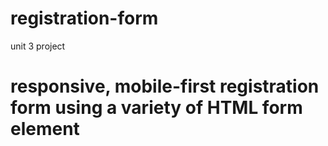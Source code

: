 # registration-form
unit 3 project 

# responsive, mobile-first registration form using a variety of HTML form element
